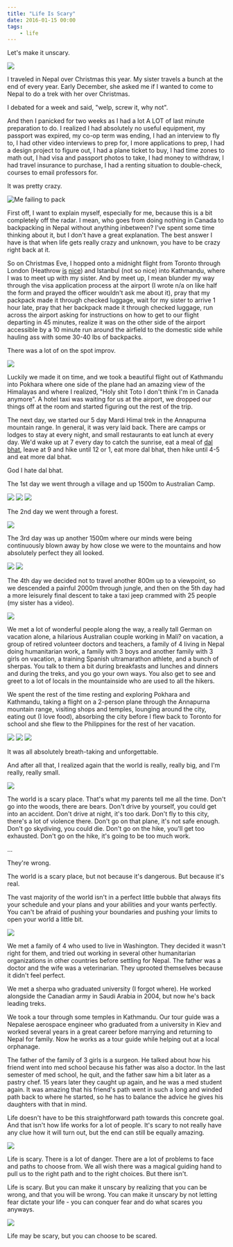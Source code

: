 ```yaml
---
title: "Life Is Scary"
date: 2016-01-15 00:00
tags:
    - life
---
```


Let's make it unscary.

![](http://imgur.com/dnCt3sI.jpg)

I traveled in Nepal over Christmas this year. My sister travels a bunch at the end of every year. Early December, she asked me if I wanted to come to Nepal to do a trek with her over Christmas.

I debated for a week and said, "welp, screw it, why not".

And then I panicked for two weeks as I had a lot A LOT of last minute preparation to do. I realized I had absolutely no useful equipment, my passport was expired, my co-op term was ending, I had an interview to fly to, I had other video interviews to prep for, I more applications to prep, I had a design project to figure out, I had a plane ticket to buy, I had time zones to math out, I had visa and passport photos to take, I had money to withdraw, I had travel insurance to purchase, I had a renting situation to double-check, courses to email professors for.

It was pretty crazy.

![Me failing to pack](http://i.imgur.com/WeDK1uh.jpg)

First off, I want to explain myself, especially for me, because this is a bit completely off the radar. I mean, who goes from doing nothing in Canada to backpacking in Nepal without anything inbetween? I've spent some time thinking about it, but I don't have a great explanation. The best answer I have is that when life gets really crazy and unknown, you have to be crazy right back at it.

So on Christmas Eve, I hopped onto a midnight flight from Toronto through London (Heathrow [is](http://i.imgur.com/UaI5SYT.jpg) [nice](http://i.imgur.com/8sqsqO2.jpg)) and Istanbul (not so nice) into Kathmandu, where I was to meet up with my sister. And by meet up, I mean blunder my way through the visa application process at the airport (I wrote n/a on like half the form and prayed the officer wouldn't ask me about it), pray that my packpack made it through checked luggage, wait for my sister to arrive 1 hour late, pray that her backpack made it through checked luggage, run across the airport asking for instructions on how to get to our flight departing in 45 minutes, realize it was on the other side of the airport accessible by a 10 minute run around the airfield to the domestic side while hauling ass with some 30-40 lbs of backpacks.

There was a lot of on the spot improv.

![](http://i.imgur.com/u0H0bXW.jpg)

Luckily we made it on time, and we took a beautiful flight out of Kathmandu into Pokhara where one side of the plane had an amazing view of the Himalayas and where I realized, "Holy shit Toto I don't think I'm in Canada anymore". A hotel taxi was waiting for us at the airport, we dropped our things off at the room and started figuring out the rest of the trip.

The next day, we started our 5 day Mardi Himal trek in the Annapurna mountain range. In general, it was very laid back. There are camps or lodges to stay at every night, and small restaurants to eat lunch at every day. We'd wake up at 7 every day to catch the sunrise, eat a meal of [dal bhat](https://www.google.ca/search?q=dal+bhat&source=lnms&tbm=isch&sa=X&ved=0ahUKEwiVwM_9rq3KAhUBKJQKHX-CBDQQ_AUIBygB&biw=652&bih=754), leave at 9 and hike until 12 or 1, eat more dal bhat, then hike until 4-5 and eat more dal bhat.

God I hate dal bhat.

The 1st day we went through a village and up 1500m to Australian Camp.

![](http://imgur.com/lqTnn5z.jpg)
![](http://imgur.com/lAEw1dA.jpg)
![](http://imgur.com/Fq44DFN.jpg)

The 2nd day we went through a forest.

![](http://i.imgur.com/3sJNqQj.jpg)

The 3rd day was up another 1500m where our minds were being continuously blown away by how close we were to the mountains and how absolutely perfect they all looked.

![](http://imgur.com/qnvpoeo.jpg)
![](http://i.imgur.com/y9isa56.jpg)

 The 4th day we decided not to travel another 800m up to a viewpoint, so we descended a painful 2000m through jungle, and then on the 5th day had a more leisurely final descent to take a taxi jeep crammed with 25 people (my sister has a video).

![](http://imgur.com/QYcYDAR.jpg)

We met a lot of wonderful people along the way, a really tall German on vacation alone, a hilarious Australian couple working in Mali? on vacation, a group of retired volunteer doctors and teachers, a family of 4 living in Nepal doing humanitarian work, a family with 3 boys and another family with 3 girls on vacation, a training Spanish ultramarathon athlete, and a bunch of sherpas. You talk to them a bit during breakfasts and lunches and dinners and during the treks, and you go your own ways. You also get to see and greet to a lot of locals in the mountainside who are used to all the hikers.

We spent the rest of the time resting and exploring Pokhara and Kathmandu, taking a flight on a 2-person plane through the Annapurna mountain range, visiting shops and temples, lounging around the city, eating out (I love food), absorbing the city before I flew back to Toronto for school and she flew to the Philippines for the rest of her vacation.

![](http://imgur.com/5zbbjpU.jpg)
![](http://imgur.com/jPVzseD.jpg)
![](http://imgur.com/zPBBFvd.jpg)

It was all absolutely breath-taking and unforgettable.

And after all that, I realized again that the world is really, really big, and I'm really, really small.

![](http://imgur.com/Rc83nq5.jpg)

The world is a scary place. That's what my parents tell me all the time. Don't go into the woods, there are bears. Don't drive by yourself, you could get into an accident. Don't drive at night, it's too dark. Don't fly to this city, there's a lot of violence there. Don't go on that plane, it's not safe enough. Don't go skydiving, you could die. Don't go on the hike, you'll get too exhausted. Don't go on the hike, it's going to be too much work.

...

They're wrong.

The world is a scary place, but not because it's dangerous. But because it's real.

The vast majority of the world isn't in a perfect little bubble that always fits your schedule and your plans and your abilities and your wants perfectly. You can't be afraid of pushing your boundaries and pushing your limits to open your world a little bit.

![](http://imgur.com/8NA6ygo.jpg)

We met a family of 4 who used to live in Washington. They decided it wasn't right for them, and tried out working in several other humanitarian organizations in other countries before settling for Nepal. The father was a doctor and the wife was a veterinarian. They uprooted themselves because it didn't feel perfect.

We met a sherpa who graduated university (I forgot where). He worked alongside the Canadian army in Saudi Arabia in 2004, but now he's back leading treks.

We took a tour through some temples in Kathmandu. Our tour guide was a Nepalese aerospace engineer who graduated from a university in Kiev and worked several years in a great career before marrying and returning to Nepal for family. Now he works as a tour guide while helping out at a local orphanage.

The father of the family of 3 girls is a surgeon. He talked about how his friend went into med school because his father was also a doctor. In the last semester of med school, he quit, and the father saw him a bit later as a pastry chef. 15 years later they caught up again, and he was a med student again. It was amazing that his friend's path went in such a long and winded path back to where he started, so he has to balance the advice he gives his daughters with that in mind.

Life doesn't have to be this straightforward path towards this concrete goal. And that isn't how life works for a lot of people. It's scary to not really have any clue how it will turn out, but the end can still be equally amazing.

![](http://imgur.com/U8XZWvp.jpg)

Life is scary. There is a lot of danger. There are a lot of problems to face and paths to choose from. We all wish there was a magical guiding hand to pull us to the right path and to the right choices. But there isn't.

Life is scary. But you can make it unscary by realizing that you can be wrong, and that you will be wrong. You can make it unscary by not letting fear dictate your life - you can conquer fear and do what scares you anyways.

![](http://i.imgur.com/vqri6yx.jpg)

Life may be scary, but you can choose to be scared.
